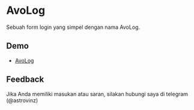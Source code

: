 
# AvoLog
Sebuah form login yang simpel dengan nama AvoLog.

## Demo

- [AvoLog](https://Herudin1998.github.io/AvoLog)

## Feedback

Jika Anda memiliki masukan atau saran, silakan hubungi saya di telegram (@astrovinz)

